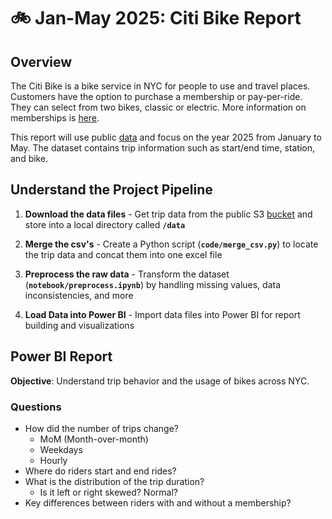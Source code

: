 # 🚲 Jan-May 2025: Citi Bike Report

## Overview

The Citi Bike is a bike service in NYC for people to use and travel places. Customers have the option to purchase a membership or pay-per-ride. They can select from two bikes, classic or electric. More information on memberships is [here](https://citibikenyc.com/pricing). 

This report will use public [data](https://citibikenyc.com/system-data) and focus on the year 2025 from January to May. The dataset contains trip information such as start/end time, station, and bike.

## Understand the Project Pipeline

1. **Download the data files** - Get trip data from the public S3 [bucket](https://s3.amazonaws.com/tripdata/index.html) and store into a local directory called **`/data`**

2. **Merge the csv's** - Create a Python script (**`code/merge_csv.py`**) to locate the trip data and concat them into one excel file

3. **Preprocess the raw data** - Transform the dataset (**`notebook/preprocess.ipynb`**) by handling missing values, data inconsistencies, and more  

4. **Load Data into Power BI** - Import data files into Power BI for report building and visualizations 

## Power BI Report

**Objective**: Understand trip behavior and the usage of bikes across NYC.

### Questions

- How did the number of trips change?
    - MoM (Month-over-month)
    - Weekdays 
    - Hourly
- Where do riders start and end rides?
- What is the distribution of the trip duration?
    - Is it left or right skewed? Normal?
- Key differences between riders with and without a membership?